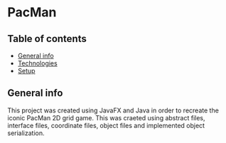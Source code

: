 # PacMan

## Table of contents
* [General info](#general-info)
* [Technologies](#technologies)
* [Setup](#setup)

## General info
This project was created using JavaFX and Java in order to recreate the iconic PacMan 2D grid game. This was craeted using abstract files, interface files, coordinate files, object files and implemented object serialization. 
